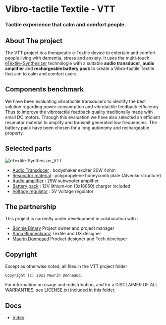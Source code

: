 # Vibro-tactile Textile - VTT
### Tactile experience that calm and comfort people. 

## About The project
The VTT project is a therapeutic e-Textile device to entertain and comfort people living with dementia, stress and anxiety.
It uses the multi-touch [eTextile-Synthesizer](https://github.com/eTextile/synth/) technologie with a suitable **audio transducer**, **audio amplifier** and **rechargeable battery pack** to create a Vibro-tactile Textile that aim to calm and comfort users.

## Components benchmark
We have been evaluating vibrotactile transducers to identify the best solution regarding power consumption and vibrotactile feedback efficiency. Thus to improve the vibrotactile feedback quality traditionally made with small DC motors. Through this evaluation we have also selected an efficient resonator material to amplify and transmit generated low frequencies. The battery pack have been chosen for a long autonomy and rechargeable property.

## Selected parts
![eTextile-Synthesizer_VTT](./docs/docs/eTextile_synth_VTT_schematics.png)

- [Audio Transducer](./docs/docs/Exciter_bodyshaker_20w_4ohm.jpg) : bodyshaker exciter 20W 4ohm
- [Resonator material](./docs/docs/Nidaplast.jpg) : polypropylene honeycomb plate (Alveolar structure)
- [Audio amplifier](./docs/docs/25W_subwoofer-amp_mono.jpg) : 25W subwoofer amplifier
- [Battery pack](./docs/docs/18650_lithium_ion_12V.jpg) : 12V lithium-ion (3x18650) charger included 
- [Voltage regulator](./docs/docs/AMS1117_5V_Voltage_regulator.jpg) : 5V Voltage regulator 

## The partnership
This project is currently under development in colaboration with : 
- [Bonnie Binary](www.bonniebinary.co.uk) Project owner and project manager
- [Anna Blumenkranz](https://www.annablumenkranz.de/) Textile and UX designer
- [Maurin Donneaud](https://etextile.org/) Product designer and Tech developer

## Copyright
Except as otherwise noted, all files in the VTT project folder

    Copyright (c) 2021 Maurin Donneaud.

For information on usage and redistribution, and for a DISCLAIMER OF ALL
WARRANTIES, see LICENSE.txt included in this folder.

## Docs
- [Video](TODO)
